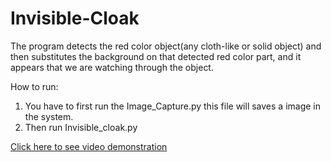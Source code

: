 # Invisible-Cloak

The program detects the red color object(any cloth-like or solid object) and then substitutes the background on that detected red color part, and it appears that we are watching through the object.

How to run: 
1. You have to first run the Image_Capture.py this file will saves a image in the system.
2. Then run Invisible_cloak.py 

[Click here to see video demonstration](https://www.linkedin.com/posts/bhavesh-jindal-354186190_opencv-python-machinelearning-activity-6839176254915129344--jjT)
